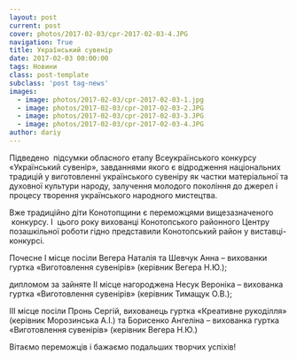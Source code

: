```yaml
---
layout: post
current: post
cover: photos/2017-02-03/cpr-2017-02-03-4.JPG
navigation: True
title: Український сувенір
date: 2017-02-03 00:00:00
tags: Новини
class: post-template
subclass: 'post tag-news'
images:
  - image: photos/2017-02-03/cpr-2017-02-03-1.jpg
  - image: photos/2017-02-03/cpr-2017-02-03-2.JPG
  - image: photos/2017-02-03/cpr-2017-02-03-3.JPG
  - image: photos/2017-02-03/cpr-2017-02-03-4.JPG
author: dariy
---
```


Підведено  підсумки обласного етапу Всеукраїнського конкурсу «Український сувенір», завданнями якого є відродження національних традицій у виготовленні українського сувеніру як частки матеріальної та духовної культури народу, залучення молодого покоління до джерел і процесу творення українського народного мистецтва.

Вже традиційно діти Конотопщини є переможцями вищезазначеного  конкурсу. І  цього року вихованці Конотопського районного Центру позашкільної роботи гідно представили Конотопський район у виставці-конкурсі.

Почесне І місце посіли Вегера Наталія та Шевчук Анна &#8211; вихованки гуртка «Виготовлення сувенірів» (керівник Вегера Н.Ю.);

дипломом за зайняте ІІ місце нагороджена Несук Вероніка &#8211; вихованка гуртка «Виготовлення сувенірів» (керівник Тимащук О.В.);

ІІІ місце посіли Пронь Сергій, вихованець гуртка «Креативне рукоділля» (керівник Морозинська А.І.) та Борисенко Ангеліна &#8211; вихованка гуртка «Виготовлення сувенірів» (керівник Вегера Н.Ю.)

Вітаємо переможців і бажаємо подальших творчих успіхів!